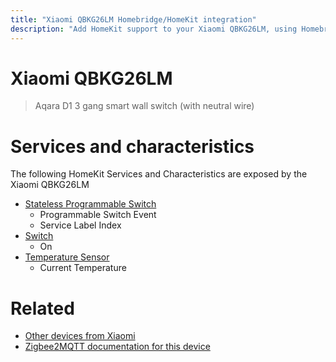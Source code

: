 ```yaml
---
title: "Xiaomi QBKG26LM Homebridge/HomeKit integration"
description: "Add HomeKit support to your Xiaomi QBKG26LM, using Homebridge, Zigbee2MQTT and homebridge-z2m."
---
```

<!---
This file has been GENERATED using src/docgen/docgen.ts
DO NOT EDIT THIS FILE MANUALLY!
-->
# Xiaomi QBKG26LM
> Aqara D1 3 gang smart wall switch (with neutral wire)


# Services and characteristics
The following HomeKit Services and Characteristics are exposed by
the Xiaomi QBKG26LM

* [Stateless Programmable Switch](../../action.md)
  * Programmable Switch Event
  * Service Label Index
* [Switch](../../switch.md)
  * On
* [Temperature Sensor](../../sensors.md)
  * Current Temperature


# Related
* [Other devices from Xiaomi](../index.md#xiaomi)
* [Zigbee2MQTT documentation for this device](https://www.zigbee2mqtt.io/devices/QBKG26LM.html)